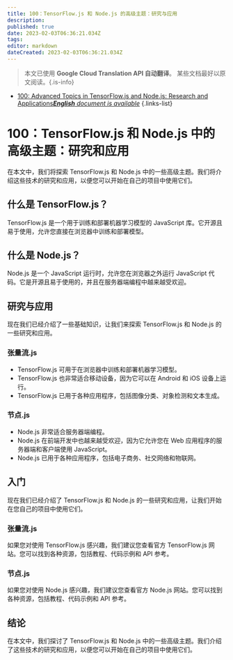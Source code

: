 ```yaml
---
title: 100：TensorFlow.js 和 Node.js 的高级主题：研究与应用
description: 
published: true
date: 2023-02-03T06:36:21.034Z
tags: 
editor: markdown
dateCreated: 2023-02-03T06:36:21.034Z
---
```


> 本文已使用 **Google Cloud Translation API 自动翻译**。
某些文档最好以原文阅读。{.is-info}



- [100: Advanced Topics in TensorFlow.js and Node.js: Research and Applications***English** document is available*](/en/Knowledge-base/TensorFlow-js/Learning/100-advanced-topics-in-tensorflow-js-and-node-js-research-and-applications)
{.links-list}


# 100：TensorFlow.js 和 Node.js 中的高级主题：研究和应用

在本文中，我们将探索 TensorFlow.js 和 Node.js 中的一些高级主题。我们将介绍这些技术的研究和应用，以便您可以开始在自己的项目中使用它们。

## 什么是 TensorFlow.js？

TensorFlow.js 是一个用于训练和部署机器学习模型的 JavaScript 库。它开源且易于使用，允许您直接在浏览器中训练和部署模型。

## 什么是 Node.js？

Node.js 是一个 JavaScript 运行时，允许您在浏览器之外运行 JavaScript 代码。它是开源且易于使用的，并且在服务器端编程中越来越受欢迎。

## 研究与应用

现在我们已经介绍了一些基础知识，让我们来探索 TensorFlow.js 和 Node.js 的一些研究和应用。

### 张量流.js

- TensorFlow.js 可用于在浏览器中训练和部署机器学习模型。
- TensorFlow.js 也非常适合移动设备，因为它可以在 Android 和 iOS 设备上运行。
- TensorFlow.js 已用于各种应用程序，包括图像分类、对象检测和文本生成。

### 节点.js

- Node.js 非常适合服务器端编程。
- Node.js 在前端开发中也越来越受欢迎，因为它允许您在 Web 应用程序的服务器端和客户端使用 JavaScript。
- Node.js 已用于各种应用程序，包括电子商务、社交网络和物联网。

## 入门

现在我们已经介绍了 TensorFlow.js 和 Node.js 的一些研究和应用，让我们开始在您自己的项目中使用它们。

### 张量流.js

如果您对使用 TensorFlow.js 感兴趣，我们建议您查看官方 TensorFlow.js 网站。您可以找到各种资源，包括教程、代码示例和 API 参考。

### 节点.js

如果您对使用 Node.js 感兴趣，我们建议您查看官方 Node.js 网站。您可以找到各种资源，包括教程、代码示例和 API 参考。

## 结论

在本文中，我们探讨了 TensorFlow.js 和 Node.js 中的一些高级主题。我们介绍了这些技术的研究和应用，以便您可以开始在自己的项目中使用它们。